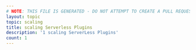 ```yaml
---
# NOTE: THIS FILE IS GENERATED - DO NOT ATTEMPT TO CREATE A PULL REQUEST TO UPDATE THE DATA. 
layout: topic
topic: scaling
title: scaling Serverless Plugins
description: '1 scaling ServerLess Plugins'
count: 1
---
```

